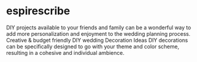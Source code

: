 # espirescribe
 DIY projects available to your friends and family can be a wonderful way to add more personalization and enjoyment to the wedding planning process.   Creative &amp; budget friendly DIY wedding Decoration Ideas   DIY decorations can be specifically designed to go with your theme and color scheme, resulting in a cohesive and individual ambience.
